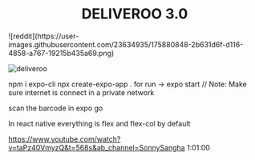 <h1 align="center"> DELIVEROO 3.0  </h1>
![reddit](https://user-images.githubusercontent.com/23634935/175880848-2b631d6f-d116-4858-a767-19215b435a69.png)

![deliveroo](https://user-images.githubusercontent.com/23634935/178509000-1bf98e80-59bf-43ae-978f-0faabc511923.png)

npm i expo-cli
npx create-expo-app .
for run -> expo start  // Note: Make sure internet is connect in a private network

scan the barcode in expo go

In react native everything is flex and flex-col by default


https://www.youtube.com/watch?v=taPz40VmyzQ&t=568s&ab_channel=SonnySangha 1:01:00

